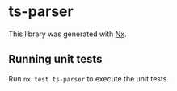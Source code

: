 # ts-parser

This library was generated with [Nx](https://nx.dev).

## Running unit tests

Run `nx test ts-parser` to execute the unit tests.
